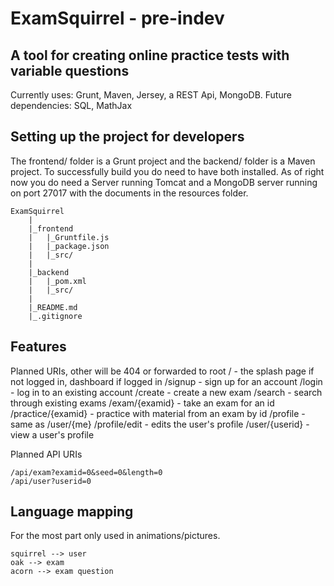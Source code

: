ExamSquirrel - pre-indev
==================================================

A tool for creating online practice tests with variable questions
--------------------------------------------------
Currently uses: Grunt, Maven, Jersey, a REST Api, MongoDB. Future dependencies: SQL, MathJax

Setting up the project for developers
--------------------------------------------------
The frontend/ folder is a Grunt project and the backend/ folder is a Maven project. To successfully build you do need to have both installed. As of right now you do need a Server running Tomcat and a MongoDB server running on port 27017 with the documents in the resources folder.

```
ExamSquirrel
    |
    |_frontend
    |   |_Gruntfile.js
    |   |_package.json
    |   |_src/
    |
    |_backend
    |   |_pom.xml
    |   |_src/
    |
    |_README.md
    |_.gitignore
```

Features
--------------
Planned URIs, other will be 404 or forwarded to root 
/			- the splash page if not logged in, dashboard if logged in
/signup			- sign up for an account
/login			- log in to an existing account
/create			- create a new exam
/search			- search through existing exams
/exam/{examid}		- take an exam for an id
/practice/{examid}	- practice with material from an exam by id
/profile		- same as /user/{me} 
/profile/edit		- edits the user's profile
/user/{userid}		- view a user's profile

Planned API URIs
```
/api/exam?examid=0&seed=0&length=0
/api/user?userid=0
```

Language mapping
------------------
For the most part only used in animations/pictures.
```
squirrel --> user
oak --> exam
acorn --> exam question
```
